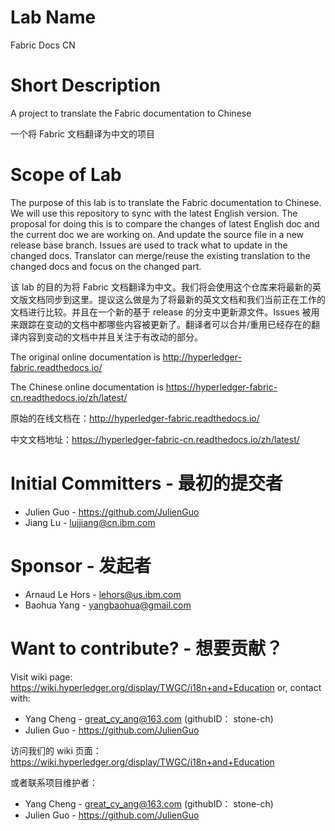 # Lab Name
Fabric Docs CN

# Short Description
A project to translate the Fabric documentation to Chinese

一个将 Fabric 文档翻译为中文的项目

# Scope of Lab
The purpose of this lab is to translate the Fabric documentation to Chinese. We will use this repository to sync with the latest English version. The proposal for doing this is to compare the changes of latest English doc and the current doc we are working on. And update the source file in a new release base branch. Issues are used to track what to update in the changed docs. Translator can merge/reuse the existing translation to the changed docs and focus on the changed part.
 
该 lab 的目的为将 Fabric 文档翻译为中文。我们将会使用这个仓库来将最新的英文版文档同步到这里。提议这么做是为了将最新的英文文档和我们当前正在工作的文档进行比较。并且在一个新的基于 release 的分支中更新源文件。Issues 被用来跟踪在变动的文档中都哪些内容被更新了。翻译者可以合并/重用已经存在的翻译内容到变动的文档中并且关注于有改动的部分。

The original online documentation is http://hyperledger-fabric.readthedocs.io/

The Chinese online documentation is https://hyperledger-fabric-cn.readthedocs.io/zh/latest/

原始的在线文档在：http://hyperledger-fabric.readthedocs.io/

中文文档地址：https://hyperledger-fabric-cn.readthedocs.io/zh/latest/

# Initial Committers - 最初的提交者
* Julien Guo - https://github.com/JulienGuo
* Jiang Lu - lujjiang@cn.ibm.com

# Sponsor - 发起者
* Arnaud Le Hors - lehors@us.ibm.com
* Baohua Yang - yangbaohua@gmail.com

# Want to contribute? - 想要贡献？
Visit wiki page: https://wiki.hyperledger.org/display/TWGC/i18n+and+Education
or, contact with:
* Yang Cheng - great_cy_ang@163.com (githubID： stone-ch)
* Julien Guo - https://github.com/JulienGuo

访问我们的 wiki 页面： https://wiki.hyperledger.org/display/TWGC/i18n+and+Education

或者联系项目维护者：

* Yang Cheng - great_cy_ang@163.com (githubID： stone-ch)
* Julien Guo - https://github.com/JulienGuo
